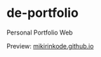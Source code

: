 # de-portfolio

Personal Portfolio Web

Preview: <a href="https://mikirinkode.github.io/" target="_blank">mikirinkode.github.io</a>

